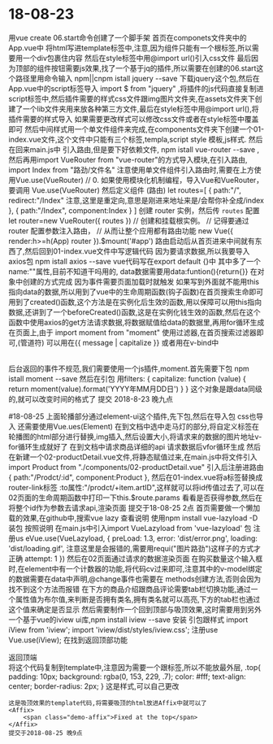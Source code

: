 # 18-08-23
用vue create 06.start命令创建了一个脚手架
首页在componets文件夹中的App.vue中
将html写进template标签中,注意,因为组件只能有一个根标签,所以需要用一个div包裹住内容
然后在style标签中用@import url()引入css文件
最后因为顶部的组件按钮需要js效果,找了一个基于jq的插件,所以需要在创建的06.start这个路径里用命令输入 npm||cnpm istall jquery --save
下载jquery这个包,然后在App.vue中的script标签导入 import $ from "jquery" ,将插件的js代码直接复制进script标签中,然后插件需要的样式css文件跟img图片文件夹,在assets文件夹下创建了一个lib文件夹用来放各种第三方文件,最后在style标签中用@import url(),将插件需要的样式导入
如果需要更改样式可以修改css文件或者在style标签中覆盖即可
然后中间样式用一个单文件组件来完成,在components文件夹下创建一个01-index.vue文件,这个文件中只能有三个标签,templa,script style 模板,js样式.
然后在回来main.js中 引入路由,但是要下好依赖文件, npm istall vue-router --save ,然后再用import VueRouter from "vue-router"的方式导入模块,在引入路由, import Index from "路劲/文件名"
注意使用单文件组件引入路由时,需要在上方使用Vue.use(VueRouter) // 0. 如果使用模块化机制编程，导入Vue和VueRouter，要调用 Vue.use(VueRouter) 
然后定义组件 (路由)
let routes=[ {
    path:"/",
    redirect:"/Index"  注意,这里是重定向,意思是刚进来地址来是/会帮你补全成/index  
},
{
    path:"/Index",
    component:Index
}
]
创建 router 实例，然后传 `routes` 配置
let router=new VueRouter({
    routes
})
// 创建和挂载根实例。
// 记得要通过 router 配置参数注入路由，
// 从而让整个应用都有路由功能
new Vue({
    render:h>=h(App)
    router
}).$mount('#app')
路由启动后从首页进来中间就有东西了,然后回到01-index.vue文件中写逻辑代码
因为要请求数据,所以我要导入axios包 npm istall axios --save
vue代码写在export default {}中 其中多了一个name:""属性,目前不知道干吗用的,
data数据需要用data:funtion(){return{}} 在对象中创建的方式完成 因为事件需要页面加载时就触发
如果写到外面就不能用this指向data的数据,所以用到了vue中的生命周期函数(钩子函数)在首页搜索生命即可
用到了created()函数,这个方法是在实例化后生效的函数,用以保障可以用this指向数据,还讲到了一个beforeCreated()函数,这是在实例化钱生效的函数,然后在这个函数中使用axios的get方法请求数据,将数据赋值给data的数据里,再用for循环生成在页面上,由于
import moment from "moment" 使用过滤器,在首页搜索过滤器即可,(管道符) 可以用在{{ message | capitalize }} 或者用在v-bind中 <div v-bind:id="rawId | formatId"></div>   
后台返回的事件不规范,我们需要使用一个js插件,moment.首先需要下包 npm istall moment --save 然后在引包
用filters: {
  capitalize: function (value) {
   return moment(value).format('YYYY年MM月DD日')
  }
}
这个对象是跟data同级的,就可以改变时间的格式了  提交 2018-8-23 晚九点


#18-08-25
上面轮播部分通过element-ui这个插件,先下包,然后在导入包 css也导入 还需要使用Vue.ues(Element)
在到文档中选中走马灯的部分,将自定义标签在轮播图的html部分进行替换,img插入,然后设置大小,将请求来的数据的图片地址v-for循环生成就好了
在到文档中请求商品详细的api 请求数据后vfor循环生成
然后在新建一个02-productDetail.vue文件,将静态赋值过来,在main.js中将文件引入 import Product from "./components/02-productDetail.vue" 
引入后注册进路由  {
    path:"/Prodct/:id",
    component:Product
  },
  然后在01-index.vue将a标签替换成router-link标签 :to属性:"/prodct/+item.artID",这样就可以将id传值过去了,可以在02页面的生命周期函数中打印一下this.$route.params 看看是否获得参数,然后在将整个id作为参数去请求api,渲染页面
  提交于18-08-25 2点
  首页需要做一个懒加载的效果,在github中,搜索vue lazy  查看说明 使用npm install vue-lazyload -D装包
  按照说明 在main.js中引入import VueLazyload from 'vue-lazyload' 包 注册us
  eVue.use(VueLazyload, {
  preLoad: 1.3,
  error: 'dist/error.png',
  loading: 'dist/loading.gif',  注意这里是会报错的,需要用requi("图片路劲")这样子的方式才正确
  attempt: 1
})
然后在02页面通过请求的数据渲染页面
在购买数量这个输入框时,在element中有一个计数器的功能,将代码cv过来即可,注意其中的v-model绑定的数据需要在data中声明,@change事件也需要在
methods创建方法,否则会因为找不到这个方法而报错
在下方的商品介绍跟商品评论需要tab栏切换功能,通过一个属性值为布尔值,来判断是否拥有类名,拥有类名就可以高亮,下方的tab栏也通过这个值来确定是否显示
然后需要制作一个回到顶部与吸顶效果,这时需要用到另外一个基于vue的iview ui库,npm install iview --save 安装
引包跟样式
import iView from 'iview';
import 'iview/dist/styles/iview.css';
注册use
Vue.use(iView);
在找到返回顶部功能
 <BackTop :height="100" :bottom="200">
        <div class="top">返回顶端</div>
    </BackTop>
    将这个代码复制到template中,注意因为需要一个跟标签,所以不能放最外层,
     .top{
        padding: 10px;
        background: rgba(0, 153, 229, .7);
        color: #fff;
        text-align: center;
        border-radius: 2px;
    }
    这是样式,可以自己更改

    这是吸顶效果的template代码,将需要吸顶的html放进Affix中就可以了
    <Affix>
        <span class="demo-affix">Fixed at the top</span>
    </Affix>
    提交于2018-08-25 晚9点


